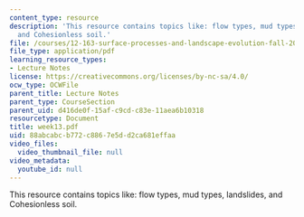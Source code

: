 ```yaml
---
content_type: resource
description: 'This resource contains topics like: flow types, mud types, landslides,
  and Cohesionless soil.'
file: /courses/12-163-surface-processes-and-landscape-evolution-fall-2004/88abcabcb772c8867e5dd2ca681effaa_week13.pdf
file_type: application/pdf
learning_resource_types:
- Lecture Notes
license: https://creativecommons.org/licenses/by-nc-sa/4.0/
ocw_type: OCWFile
parent_title: Lecture Notes
parent_type: CourseSection
parent_uid: d416de0f-15af-c9cd-c83e-11aea6b10318
resourcetype: Document
title: week13.pdf
uid: 88abcabc-b772-c886-7e5d-d2ca681effaa
video_files:
  video_thumbnail_file: null
video_metadata:
  youtube_id: null
---
```

This resource contains topics like: flow types, mud types, landslides, and Cohesionless soil.